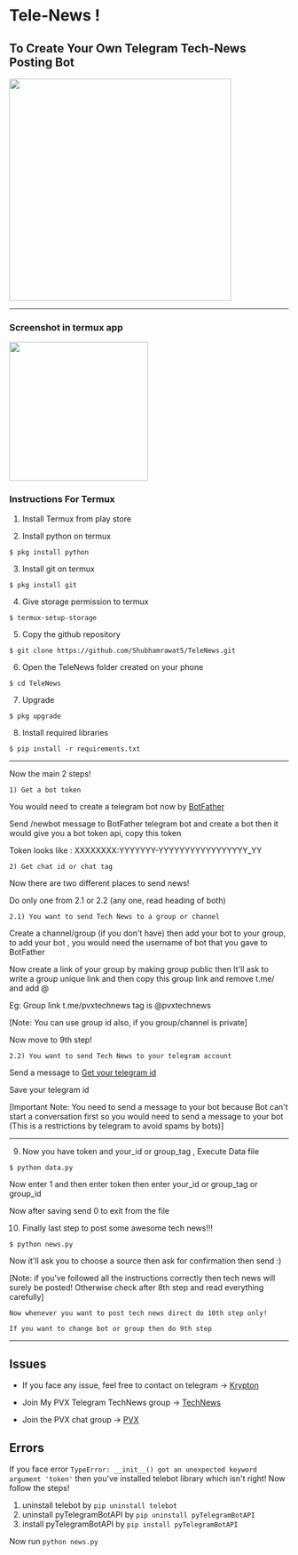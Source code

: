 # Tele-News !

## To Create Your Own Telegram Tech-News Posting Bot

<img src = "https://user-images.githubusercontent.com/34619485/88335884-a7d4af00-cd51-11ea-8021-75e10a2a53f5.jpg" width="400"/>

<hr>

### Screenshot in termux app

<img src = "https://user-images.githubusercontent.com/34619485/88334741-d94c7b00-cd4f-11ea-8513-cd7f8beacf71.png" width="250"/>

### Instructions For Termux

1. Install Termux from play store

2. Install python on termux

```
$ pkg install python
```

3. Install git on termux

```
$ pkg install git
```

4. Give storage permission to termux

```
$ termux-setup-storage
```

5. Copy the github repository

```
$ git clone https://github.com/Shubhamrawat5/TeleNews.git
```

6. Open the TeleNews folder created on your phone

```
$ cd TeleNews
```

7. Upgrade

```
$ pkg upgrade
```

8. Install required libraries

```
$ pip install -r requirements.txt
```

<hr>

Now the main 2 steps!

`1) Get a bot token`

You would need to create a telegram bot now by [BotFather](https://telegram.me/BotFather)

Send /newbot message to BotFather telegram bot and create a bot then it would give you a bot token api, copy this token

Token looks like : XXXXXXXX:YYYYYYY-YYYYYYYYYYYYYYYYY_YY

`2) Get chat id or chat tag`

Now there are two different places to send news!

Do only one from 2.1 or 2.2 (any one, read heading of both)

`2.1) You want to send Tech News to a group or channel`

Create a channel/group (if you don't have) then add your bot to your group, to add your bot , you would need the username of bot that you gave to BotFather

Now create a link of your group by making group public then It'll ask to write a group unique link and then copy this group link and remove t.me/ and add @

Eg: Group link t.me/pvxtechnews tag is @pvxtechnews

[Note: You can use group id also, if you group/channel is private]

Now move to 9th step!

`2.2) You want to send Tech News to your telegram account`

Send a message to [Get your telegram id](http://t.me/get_user_id_bot)

Save your telegram id

[Important Note: You need to send a message to your bot because Bot can't start a conversation first so you would need to send a message to your bot (This is a restrictions by telegram to avoid spams by bots)]

<hr>

9. Now you have token and your_id or group_tag , Execute Data file

```
$ python data.py
```

Now enter 1 and then enter token then enter your_id or group_tag or group_id

Now after saving send 0 to exit from the file

10. Finally last step to post some awesome tech news!!!

```
$ python news.py
```

Now it'll ask you to choose a source then ask for confirmation then send :)

[Note: if you've followed all the instructions correctly then tech news will surely be posted! Otherwise check after 8th step and read everything carefully]

`Now whenever you want to post tech news direct do 10th step only!`

`If you want to change bot or group then do 9th step`

<hr>

## Issues

- If you face any issue, feel free to contact on telegram -> [Krypton](https://t.me/KryptonPVX)

- Join My PVX Telegram TechNews group -> [TechNews](https://t.me/pvxtechnews)

- Join the PVX chat group -> [PVX](https://t.me/PVX_Community)

## Errors

If you face error `TypeError: __init__() got an unexpected keyword argument 'token'` then you've installed telebot library which isn't right! Now follow the steps!

1. uninstall telebot by `pip uninstall telebot`
2. uninstall pyTelegramBotAPI by `pip uninstall pyTelegramBotAPI`
3. install pyTelegramBotAPI by `pip install pyTelegramBotAPI`

Now run `python news.py`
